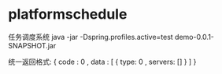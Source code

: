 # platformschedule

任务调度系统
java -jar -Dspring.profiles.active=test demo-0.0.1-SNAPSHOT.jar

统一返回格式:
{
   code : 0 ,
   data :
   [
   {
       type: 0 ,
       servers: []
   }
   ]
}